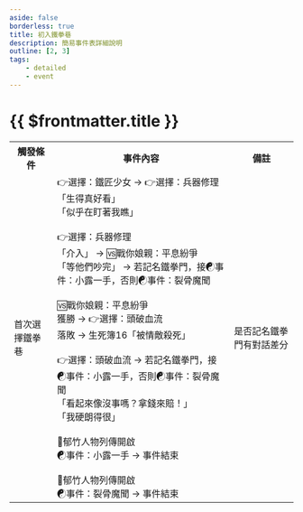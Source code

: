 ```yaml
---
aside: false
borderless: true
title: 初入鐵拳巷
description: 簡易事件表詳細說明
outline: [2, 3]
tags:
    - detailed
    - event
---
```


# {{ $frontmatter.title }}

<Table class="timeline-table">
    <tr class="timeline-header">
        <th>觸發條件</th>
        <th>事件內容</th>
        <th>備註</th>
    </tr>
	<tr>
		<td>
			首次選擇鐵拳巷<br>
		</td>
		<td>
			👉選擇：鐵匠少女 → 👉選擇：兵器修理 <br>
			<span title="道德-1、變心+3、心相+15">「生得真好看」</span> <br>
			<span title="心相-10">「似乎在盯著我瞧」 </span>  <br>
			<br>
			👉選擇：兵器修理<br>
			「介入」 → 🆚戰你娘親：平息紛爭  <br>
			「等他們吵完」 → 若記名鐵拳門，接☯事件：小露一手，否則☯事件：裂骨魔聞 <br>
			<br>
			🆚戰你娘親：平息紛爭 <br>
			獲勝 → 👉選擇：頭破血流<br>
			落敗 → 生死簿16「被情敵殺死」 <br>
			<br>
			<span title="體力-1">👉選擇：頭破血流 → 若記名鐵拳門，接☯事件：小露一手，否則☯事件：裂骨魔聞 </span> <br>
			<span title="處世-1、修養-1、銀兩+1000">「看起來像沒事嗎？拿錢來賠！」 </span> <br>
			<span title="處世+1、修養+1，郁竹+2">「我硬朗得很」 </span>  <br>
			<br>
			📖郁竹人物列傳開啟<br>
			☯事件：小露一手 → 事件結束 <br>
			<br>
			📖郁竹人物列傳開啟<br>
			<span title="性情-1、郁竹-1、心相-10">☯事件：裂骨魔聞 → 事件結束 </span> <br>
		</td>
		<td>是否記名鐵拳門有對話差分</td>
	</tr>
</table>






